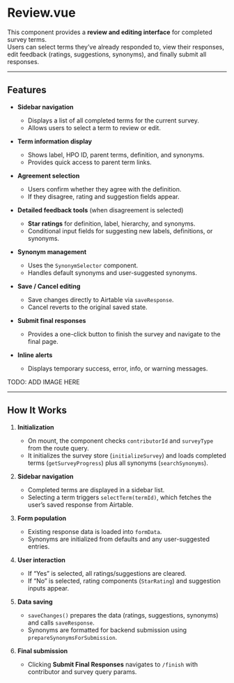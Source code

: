 # Review.vue

This component provides a **review and editing interface** for completed survey terms.  
Users can select terms they’ve already responded to, view their responses, edit feedback (ratings, suggestions, synonyms), and finally submit all responses.

---

## Features

- **Sidebar navigation**  
  - Displays a list of all completed terms for the current survey.  
  - Allows users to select a term to review or edit.  

- **Term information display**  
  - Shows label, HPO ID, parent terms, definition, and synonyms.  
  - Provides quick access to parent term links.  

- **Agreement selection**  
  - Users confirm whether they agree with the definition.  
  - If they disagree, rating and suggestion fields appear.  

- **Detailed feedback tools** (when disagreement is selected)  
  - **Star ratings** for definition, label, hierarchy, and synonyms.  
  - Conditional input fields for suggesting new labels, definitions, or synonyms.  

- **Synonym management**  
  - Uses the `SynonymSelector` component.  
  - Handles default synonyms and user-suggested synonyms.  

- **Save / Cancel editing**  
  - Save changes directly to Airtable via `saveResponse`.  
  - Cancel reverts to the original saved state.  

- **Submit final responses**  
  - Provides a one-click button to finish the survey and navigate to the final page.  

- **Inline alerts**  
  - Displays temporary success, error, info, or warning messages.


TODO: ADD IMAGE HERE 

---

## How It Works

1. **Initialization**  
   - On mount, the component checks `contributorId` and `surveyType` from the route query.  
   - It initializes the survey store (`initializeSurvey`) and loads completed terms (`getSurveyProgress`) plus all synonyms (`searchSynonyms`).  

2. **Sidebar navigation**  
   - Completed terms are displayed in a sidebar list.  
   - Selecting a term triggers `selectTerm(termId)`, which fetches the user’s saved response from Airtable.  

3. **Form population**  
   - Existing response data is loaded into `formData`.  
   - Synonyms are initialized from defaults and any user-suggested entries.  

4. **User interaction**  
   - If “Yes” is selected, all ratings/suggestions are cleared.  
   - If “No” is selected, rating components (`StarRating`) and suggestion inputs appear.  

5. **Data saving**  
   - `saveChanges()` prepares the data (ratings, suggestions, synonyms) and calls `saveResponse`.  
   - Synonyms are formatted for backend submission using `prepareSynonymsForSubmission`.  

6. **Final submission**  
   - Clicking **Submit Final Responses** navigates to `/finish` with contributor and survey query params.  
